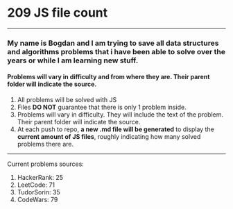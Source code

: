 
# **209 JS file count**
---
### My name is **Bogdan** and I am trying to save all data structures and algorithms problems that i have been able to solve over the years or while I am learning new stuff.
#### Problems will vary in difficulty and from where they are. Their parent folder will indicate the source.
1. All problems will be solved with JS
2. Files **DO NOT** guarantee that there is only 1 problem inside.
3. Problems will vary in difficulty. They will include the text of the problem. Their parent folder will indicate the source.
4. At each push to repo, **a new .md file will be generated** to display the **current amount of JS files**, roughly indicating how many solved problems there are.
---

Current problems sources:
1. HackerRank: 25
2. LeetCode: 71
3. TudorSorin: 35
4. CodeWars: 79

